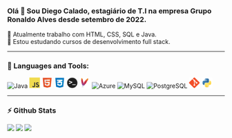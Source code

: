 ### Olá 👋 Sou Diego Calado, estagiário de T.I na empresa Grupo Ronaldo Alves desde setembro de 2022.

🔭 Atualmente trabalho com HTML, CSS, SQL e Java.  
🌱 Estou estudando cursos de desenvolvimento full stack.

---

### 🚀 Languages and Tools:

<p align="left">
  <img width="25" height="25" src="https://www.vectorlogo.zone/logos/java/java-icon.svg" title="Java" alt="Java"/>
  <img width="25" height="25" src="https://raw.githubusercontent.com/devicons/devicon/master/icons/javascript/javascript-original.svg" title="JavaScript" alt="JavaScript"/>
  <img width="25" height="25" src="https://github.com/DiegoCaladoProgramador/DiegoCaladoProgramador/blob/main/svg_logos/html_logo.png" title="HTML" alt="HTML"/>
  <img width="25" height="25" src="https://github.com/DiegoCaladoProgramador/DiegoCaladoProgramador/blob/main/svg_logos/css_logo.png" title="CSS" alt="CSS"/>
  <img width="25" height="25" src="https://raw.githubusercontent.com/github/explore/80688e429a7d4ef2fca1e82350fe8e3517d3494d/topics/terminal/terminal.png" title="Terminal" alt="Terminal"/>
  <img width="25" height="25" src="https://raw.githubusercontent.com/vscode-icons/vscode-icons/master/icons/file_type_maven.svg" title="Maven" alt="Maven"/>
  <img width="25" height="25" src="https://www.vectorlogo.zone/logos/microsoft_azure/microsoft_azure-icon.svg" title="Azure" alt="Azure"/>
  <img width="25" height="25" src="https://www.vectorlogo.zone/logos/mysql/mysql-icon.svg" title="MySQL" alt="MySQL"/>
  <img width="25" height="25" src="https://www.vectorlogo.zone/logos/postgresql/postgresql-icon.svg" title="PostgreSQL" alt="PostgreSQL"/>
  <img width="25" height="25" src="https://raw.githubusercontent.com/devicons/devicon/master/icons/git/git-original.svg" title="Git" alt="Git"/>
  <img width="25" height="25" src="https://raw.githubusercontent.com/devicons/devicon/master/icons/python/python-original.svg" title="Python" alt="Python"/>
</p>

---

### ⚡ Github Stats

<div align="left">
  <img height="180em" src="https://github-readme-stats.vercel.app/api/top-langs/?username=DiegoCaladoProgramador&show_icons=true&hide_border=false&layout=compact&langs_count=8&theme=dark"/>	
  <img height="180em" src="https://github-readme-stats.vercel.app/api?username=DiegoCaladoProgramador&show_icons=true&hide_border=true&count_private=true&include_all_commits=true&theme=dark"/>
  <img height="180em" src="https://github-readme-streak-stats.herokuapp.com/?user=DiegoCaladoProgramador&show_icons=true&hide_border=true&count_private=true&include_all_commits=true&theme=dark"/>
</div>
